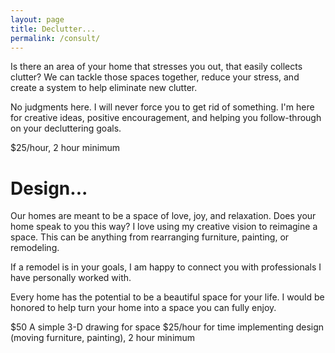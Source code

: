 ```yaml
---
layout: page
title: Declutter...
permalink: /consult/
---
```


Is there an area of your home that stresses you out, that easily collects clutter? We can tackle those spaces together, reduce your stress, and create a system to help eliminate new clutter.

No judgments here. I will never force you to get rid of something. I'm here for creative ideas, positive encouragement, and helping you follow-through on your decluttering goals.

<span class="rate-info">
  $25/hour, 2 hour minimum
</span>

# Design... #

Our homes are meant to be a space of love, joy, and relaxation. Does your home speak to you this way? I love using my creative vision to reimagine a space. This can be anything from rearranging furniture, painting, or remodeling.

If a remodel is in your goals, I am happy to connect you with professionals I have personally worked with.

Every home has the potential to be a beautiful space for your life. I would be honored to help turn your home into a space you can fully enjoy.

<span class="rate-info">
  $50 A simple 3-D drawing for space
</span>

<span class="rate-info">
  $25/hour for time implementing design (moving furniture, painting), 2 hour minimum
</span>
